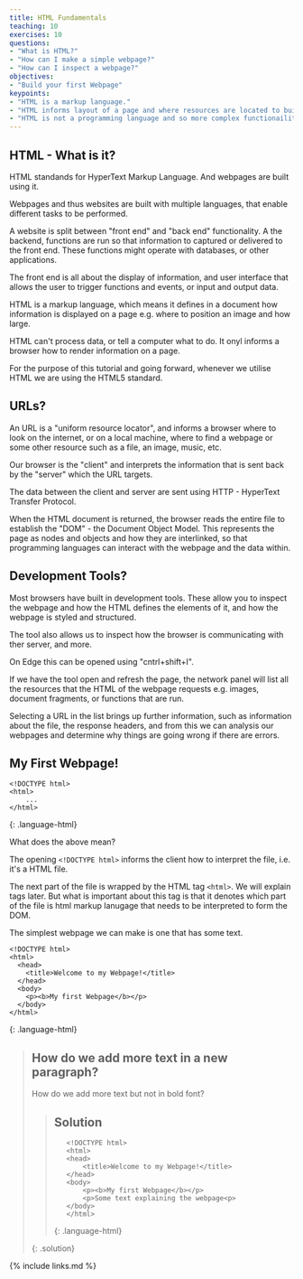 ```yaml
---
title: HTML Fundamentals
teaching: 10
exercises: 10
questions:
- "What is HTML?"
- "How can I make a simple webpage?"
- "How can I inspect a webpage?"
objectives:
- "Build your first Webpage"
keypoints:
- "HTML is a markup language."
- "HTML informs layout of a page and where resources are located to build the page."
- "HTML is not a programming language and so more complex functionaility requires out languages."
---
```


## HTML - What is it?

HTML standands for HyperText Markup Language. And webpages are built using it.

Webpages and thus websites are built with multiple languages, that enable different tasks to be performed.

A website is split between "front end" and "back end" functionality. A the backend, functions are run so that information to captured or delivered to the front end. These functions might operate
with databases, or other applications.

The front end is all about the display of information, and user interface that allows the user to trigger functions and events, or input and output data.

HTML is a markup language, which means it defines in a document how information is displayed on a page e.g. where to position an image and how large.

HTML can't process data, or tell a computer what to do. It onyl informs a browser how to render information on a page.

For the purpose of this tutorial and going forward, whenever we utilise HTML we are using the HTML5 standard.

## URLs?

An URL is a "uniform resource locator", and informs a browser where to look on the internet, or on a local machine, where to find a webpage or some other resource such as a file, an image, music, etc.

Our browser is the "client" and interprets the information that is sent back by the "server" which the URL targets.

The data between the client and server are sent using HTTP - HyperText Transfer Protocol.

When the HTML document is returned, the browser reads the entire file to establish the "DOM" - the Document Object Model. This represents the page as nodes and objects and how they are interlinked, so that programming languages can interact with the webpage and the data within.

## Development Tools?

Most browsers have built in development tools. These allow you to inspect the webpage and how the HTML defines the elements of it, and how the webpage is styled and structured.

The tool also allows us to inspect how the browser is communicating with ther server, and more.

On Edge this can be opened using "cntrl+shift+I".

If we have the tool open and refresh the page, the network panel  will list all the resources that the HTML of the webpage requests e.g. images, document fragments, or functions that are run.

Selecting a URL in the list brings up further information, such as information about the file, the response headers, and from this we can analysis our webpages and determine why things are going wrong if there are errors.

## My First Webpage!
~~~
<!DOCTYPE html>
<html>
    ...
</html>
~~~
{: .language-html}


What does the above mean?

The opening ```<!DOCTYPE html>``` informs the client how to interpret the file, i.e. it's a HTML file.

The next part of the file is wrapped by the HTML tag ```<html>```. We will explain tags later. But what is important about this tag is that it denotes
which part of the file is html markup lanugage that needs to be interpreted to form the DOM.

The simplest webpage we can make is one that has some text.

~~~
<!DOCTYPE html>
<html>
  <head>
    <title>Welcome to my Webpage!</title>
  </head>
  <body>
    <p><b>My first Webpage</b></p>
  </body>
</html>
~~~
{: .language-html}




> ## How do we add more text in a new paragraph?
>
> How do we add more text but not in bold font?
>
> > ## Solution 
> > ~~~
> >    <!DOCTYPE html>
> >    <html>
> >    <head>
> >        <title>Welcome to my Webpage!</title>
> >    </head>
> >    <body>
> >        <p><b>My first Webpage</b></p>
> >        <p>Some text explaining the webpage<p>
> >    </body>
> >    </html>
> > ~~~
> > {: .language-html}
> > 
> {: .solution}

{% include links.md %}
